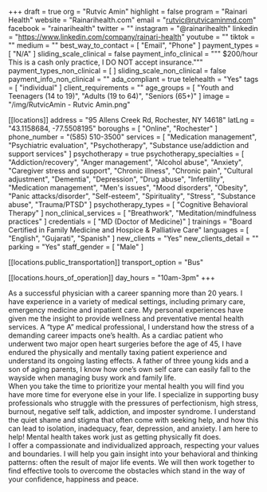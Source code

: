 +++
draft = true
org = "Rutvic Amin"
highlight = false
program = "Rainari Health"
website = "Rainarihealth.com"
email = "rutvic@rutvicaminmd.com"
facebook = "rainarihealth"
twitter = ""
instagram = "@rainarihealth"
linkedin = "https://www.linkedin.com/company/rainari-health"
youtube = ""
tiktok = ""
medium = ""
best_way_to_contact = [ "Email", "Phone" ]
payment_types = [ "N/A" ]
sliding_scale_clinical = false
payment_info_clinical = """
$200/hour
This is a cash only practice, I DO NOT accept insurance."""
payment_types_non_clinical = [ ]
sliding_scale_non_clinical = false
payment_info_non_clinical = ""
ada_compliant = true
telehealth = "Yes"
tags = [ "individual" ]
client_requirements = ""
age_groups = [
  "Youth and Teenagers (14 to 19)",
  "Adults (19 to 64)",
  "Seniors (65+)"
]
image = "/img/RutvicAmin - Rutvic Amin.png"

[[locations]]
address = "95 Allens Creek Rd, Rochester, NY 14618"
latLng = "43.1158684, -77.5508195"
boroughs = [ "Online", "Rochester" ]
phone_number = "(585) 510-3500"
services = [
  "Medication management",
  "Psychiatric evaluation",
  "Psychotherapy",
  "Substance use/addiction and support services"
]
psychotherapy = true
psychotherapy_specialties = [
  "Addiction/recovery",
  "Anger management",
  "Alcohol abuse",
  "Anxiety",
  "Caregiver stress and support",
  "Chronic illness",
  "Chronic pain",
  "Cultural adjustment",
  "Dementia",
  "Depression",
  "Drug abuse",
  "Infertility",
  "Medication management",
  "Men's issues",
  "Mood disorders",
  "Obesity",
  "Panic attacks/disorder",
  "Self-esteem",
  "Spirituality",
  "Stress",
  "Substance abuse",
  "Trauma/PTSD"
]
psychotherapy_types = [ "Cognitive Behavioral Therapy" ]
non_clinical_services = [ "Breathwork", "Meditation/mindfulness practices" ]
credentials = [ "MD (Doctor of Medicine)" ]
trainings = "Board Certified in Family Medicine and Hospice & Palliative Care"
languages = [ "English", "Gujarati", "Spanish" ]
new_clients = "Yes"
new_clients_detail = ""
parking = "Yes"
staff_gender = [ "Male" ]

  [[locations.public_transportation]]
  transport_option = "Bus"

  [[locations.hours_of_operation]]
  day_hours = "10am-3pm"
+++

As a successful physician with a career spanning more than 20 years.  I have experience in a variety of medical settings, including primary care, emergency medicine and inpatient care.  My personal experiences have given me the insight to provide wellness and preventative mental health services. A “type A” medical professional, I understand how the stress of a demanding career impacts one’s health. As a cardiac patient who underwent two major open heart surgeries before the age of 45, I have endured the physically and mentally taxing patient experience and understand its ongoing lasting effects. A father of three young kids and a son of aging parents, I know how one’s own self care can easily fall to the wayside when managing busy work and family life. <br>
When you take the time to prioritize your mental health you will find you have more time for everyone else in your life. I specialize in supporting busy professionals who struggle with the pressures of perfectionism, high stress, burnout, negative self talk, addiction, and imposter syndrome. I understand the quiet shame and stigma that often come with seeking help, and how this can lead to isolation, inadequacy, fear, depression, and anxiety. I am here to help! Mental health takes work just as getting physically fit does. <br>
I offer a compassionate and individualized approach, respecting your values and boundaries. I will help you gain insight into your behavioral and thinking patterns: often the result of major life events. We will then work together to find effective tools to overcome the obstacles which stand in the way of your confidence, happiness and peace. <br>
